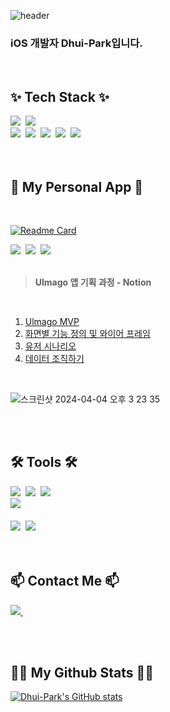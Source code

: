 

<!--
**Dhui-Park/Dhui-Park** is a ✨ _special_ ✨ repository because its `README.md` (this file) appears on your GitHub profile.

Here are some ideas to get you started:

- 🔭 I’m currently working on ...
- 🌱 I’m currently learning ...
- 👯 I’m looking to collaborate on ...
- 🤔 I’m looking for help with ...
- 💬 Ask me about ...
- 📫 How to reach me: ...
- 😄 Pronouns: ...
- ⚡ Fun fact: ...
-->

![header](https://capsule-render.vercel.app/api?type=venom&color=50C878&height=230&text=Dhui-Park's%20Github&desc=iOS%20Developer&descAlignY=70&fontSize=60)

### iOS 개발자 Dhui-Park입니다.

<br>

<h2>✨ Tech Stack ✨</h2>
<div>
  <img src="https://img.shields.io/badge/swift-F54A2A?style=for-the-badge&logo=swift&logoColor=white" />&nbsp  
  <img src="https://img.shields.io/badge/rxswift-%23B7178C.svg?style=for-the-badge&logo=reactivex&logoColor=white" />&nbsp
</div>

<div>
  <img src="https://img.shields.io/badge/html5-%23E34F26.svg?style=for-the-badge&logo=html5&logoColor=white" />&nbsp
<img src="https://img.shields.io/badge/css3-%231572B6.svg?style=for-the-badge&logo=css3&logoColor=white" />&nbsp
<img src="https://img.shields.io/badge/tailwindcss-%2338B2AC.svg?style=for-the-badge&logo=tailwind-css&logoColor=white" />&nbsp
<img src="https://img.shields.io/badge/javascript-%23323330.svg?style=for-the-badge&logo=javascript&logoColor=%23F7DF1E" />&nbsp
<img src="https://img.shields.io/badge/python-3670A0?style=for-the-badge&logo=python&logoColor=ffdd54" />&nbsp
</div>

<br>
<br>

<h2>🌱 My Personal App 🌱</h2>
<br>

[![Readme Card](https://github-readme-stats.vercel.app/api/pin/?username=Dhui-Park&repo=Ulmago&show_owner=true)](https://github.com/Dhui-Park/Ulmago)

<div>
  <img src="https://img.shields.io/badge/swift-F54A2A?style=for-the-badge&logo=swift&logoColor=white" />&nbsp  
<img src="https://img.shields.io/badge/rxswift-%23B7178C.svg?style=for-the-badge&logo=reactivex&logoColor=white" />&nbsp
<img src="https://img.shields.io/badge/Realm-39477F?style=for-the-badge&logo=realm&logoColor=white" />&nbsp
</div>
<br>

> **Ulmago 앱 기획 과정 - Notion**
<br>

1. [Ulmago MVP](https://www.notion.so/MVP-51bf87b9f8f5429dbe4d630a62c7b2cd?pvs=4)
2. [화면별 기능 정의 및 와이어 프레임](https://www.notion.so/5adcfeeeb1ad4628a4dac7d0d891208b?pvs=4)
3. [유저 시나리오](https://www.notion.so/61b620264a0c4d429673312e0b5cda18?pvs=4)
4. [데이터 조직하기](https://www.notion.so/e26baaefa4304abf82bf459aaa1bdf60?pvs=4)

<br>

![스크린샷 2024-04-04 오후 3 23 35](https://github.com/Dhui-Park/Dhui-Park/assets/67443044/446990a1-6e9b-4a51-9fd6-e3b655a15bfd)


<br>
<br>

<h2>🛠 Tools 🛠</h2>
<div>
  <img src="https://img.shields.io/badge/git-F05033.svg?style=for-the-badge&logo=git&logoColor=white" />&nbsp
  <img src="https://img.shields.io/badge/github-181717.svg?style=for-the-badge&logo=github&logoColor=white" />&nbsp
  <img src="https://img.shields.io/badge/Notion-F3F3F3.svg?style=for-the-badge&logo=notion&logoColor=black" />&nbsp
</div>

<div>
  <img src="https://img.shields.io/badge/figma-F24E1E.svg?style=for-the-badge&logo=figma&logoColor=white" />&nbsp
</div>

<br>

<div>
  <img src="https://img.shields.io/badge/Xcode-007ACC?style=for-the-badge&logo=Xcode&logoColor=white" />&nbsp
  <img src="https://img.shields.io/badge/Discord-%235865F2.svg?style=for-the-badge&logo=discord&logoColor=white" />&nbsp
<!--   <img src="https://img.shields.io/badge/Colab-2C2C32.svg?style=for-the-badge&logo=googlecolab&logoColor=F9AB00" />&nbsp -->
</div>

<br>
<br>

<h2>📫 Contact Me 📫</h2>
<p>
  <a href="mailto:hasong925@gmail.com">
    <img
      src="https://img.shields.io/badge/hasong925@gmail.com-D14836?style=for-the-badge&logo=gmail&logoColor=white"/>&nbsp
  </a>
</p>

<br>
<br>


<h2>👩‍💻 My Github Stats 👩‍💻</h2>
<div>

[![Dhui-Park's GitHub stats](https://github-readme-stats.vercel.app/api?username=Dhui-Park&hide_title=true&show_icons=true&hide_rank=true&include_all_commits=true&disable_animations=true&theme=vue)](https://github.com/Dhui-Park/github-readme-stats)
</div>

